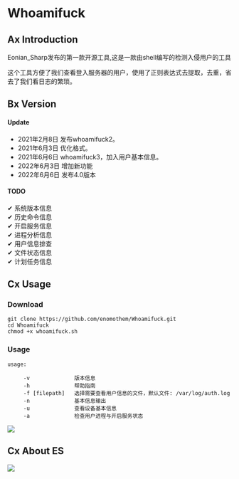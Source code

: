 # Whoamifuck

## Ax Introduction
<p>Eonian_Sharp发布的第一款开源工具,这是一款由shell编写的检测入侵用户的工具</p>
<p>这个工具方便了我们查看登入服务器的用户，使用了正则表达式去提取，去重，省去了我们看日志的繁琐。</p>

## Bx Version
#### Update
 * 2021年2月8日 发布whoamifuck2。
 * 2021年6月3日 优化格式。
 * 2021年6月6日 whoamifuck3，加入用户基本信息。
 * 2022年6月3日 增加新功能
 * 2022年6月6日 发布4.0版本

#### TODO

✔ 系统版本信息 <br>
✔ 历史命令信息 <br>
✔ 开启服务信息 <br>
✔ 进程分析信息 <br>
✔ 用户信息排查 <br>
✔ 文件状态信息 <br>
✔ 计划任务信息 <br>

## Cx Usage
### Download
```
git clone https://github.com/enomothem/Whoamifuck.git
cd Whoamifuck
chmod +x whoamifuck.sh
```
### Usage
```
usage:  

	 -v              版本信息
 	 -h              帮助指南
	 -f [filepath]   选择需要查看用户信息的文件，默认文件: /var/log/auth.log
	 -n              基本信息输出
	 -u              查看设备基本信息
	 -a              检查用户进程与开启服务状态

```
![](https://lit.enomothem.com/zhixinghe/20220528141024.jfif)

## Cx About ES
![](https://lit.enomothem.com/zhixinghe/20220528141025.jfif)
